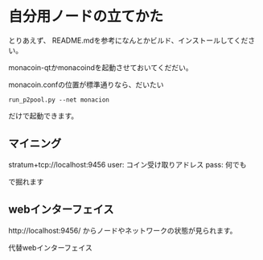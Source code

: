 # 自分用ノードの立てかた

とりあえず、 README.mdを参考になんとかビルド、インストールしてください。

monacoin-qtかmonacoindを起動させておいてくだだい。

monacoin.confの位置が標準通りなら、だいたい

    run_p2pool.py --net monacion
    
だけで起動できます。

## マイニング

stratum+tcp://localhost:9456
user: コイン受け取りアドレス
pass: 何でも

で掘れます

## webインターフェイス

http://localhost:9456/ からノードやネットワークの状態が見られます。

代替webインターフェイス


